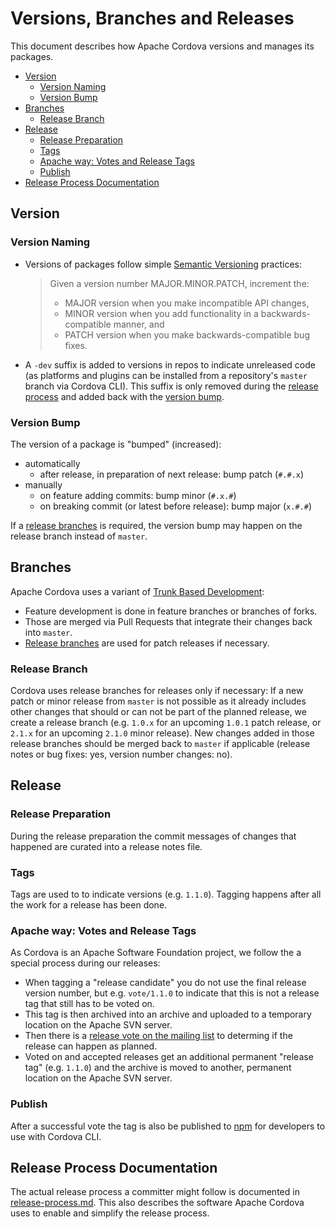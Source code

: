 # Versions, Branches and Releases

This document describes how Apache Cordova versions and manages its packages.

- [Version](#version)
  * [Version Naming](#version-naming)
  * [Version Bump](#version-bump)
- [Branches](#branches)
  * [Release Branch](#release-branch)
- [Release](#release)
  * [Release Preparation](#release-preparation)
  * [Tags](#tags)
  * [Apache way: Votes and Release Tags](#apache-way-votes-and-release-tags)
  * [Publish](#publish)
- [Release Process Documentation](#release-process-documentation)

## Version

### Version Naming

- Versions of packages follow simple [Semantic Versioning](https://semver.org/) practices:
  > Given a version number MAJOR.MINOR.PATCH, increment the:
  > - MAJOR version when you make incompatible API changes,
  > - MINOR version when you add functionality in a backwards-compatible manner, and
  > - PATCH version when you make backwards-compatible bug fixes.
- A `-dev` suffix is added to versions in repos to indicate unreleased code (as platforms and plugins can be installed from a repository's `master` branch via Cordova CLI). This suffix is only removed during the [release process](#release) and added back with the [version bump](#version-bump).

### Version Bump

The version of a package is "bumped" (increased):

- automatically 
  - after release, in preparation of next release: bump patch  (`#.#.x`)
- manually
  - on feature adding commits: bump minor (`#.x.#`)
  - on breaking commit (or latest before release): bump major (`x.#.#`)

If a [release branches](#release-branch) is required, the version bump may happen on the release branch instead of `master`.

## Branches

Apache Cordova uses a variant of [Trunk Based Development](https://trunkbaseddevelopment.com):

- Feature development is done in feature branches or branches of forks. 
- Those are merged via Pull Requests that integrate their changes back into `master`.
- [Release branches](#release-branch) are used for patch releases if necessary.

### Release Branch

Cordova uses release branches for releases only if necessary: If a new patch or minor release from `master` is not possible as it already includes other changes that should or can not be part of the planned release, we create a release branch (e.g. `1.0.x` for an upcoming `1.0.1` patch release, or `2.1.x` for an upcoming `2.1.0` minor release). New changes added in those release branches should be merged back to `master` if applicable (release notes or bug fixes: yes, version number changes: no).

## Release

### Release Preparation

During the release preparation the commit messages of changes that happened are curated into a release notes file.

### Tags

Tags are used to to indicate versions (e.g. `1.1.0`). Tagging happens after all the work for a release has been done.

### Apache way: Votes and Release Tags

As Cordova is an Apache Software Foundation project, we follow the a special process during our releases:

- When tagging a "release candidate" you do not use the final release version number, but e.g. `vote/1.1.0` to indicate that this is not a release tag that still has to be voted on.
- This tag is then archived into an archive and uploaded to a temporary location on the Apache SVN server.
- Then there is a [release vote on the mailing list](release-voting.md) to determing if the release can happen as planned.
- Voted on and accepted releases get an additional permanent "release tag" (e.g. `1.1.0`) and the archive is moved to another, permanent location on the Apache SVN server.

### Publish

After a successful vote the tag is also be published to [npm](https://www.npmjs.com/) for developers to use with Cordova CLI.

## Release Process Documentation

The actual release process a committer might follow is documented in [release-process.md](release-process.md). This also describes the software Apache Cordova uses to enable and simplify the release process.
